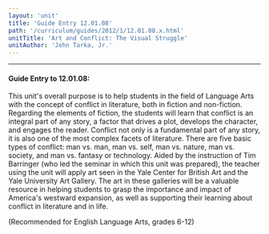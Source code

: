 ```yaml
---
layout: 'unit'
title: 'Guide Entry 12.01.08'
path: '/curriculum/guides/2012/1/12.01.08.x.html'
unitTitle: 'Art and Conflict: The Visual Struggle'
unitAuthor: 'John Tarka, Jr.'
---
```


<body>
<hr/>
 <h4>
  Guide Entry to 12.01.08:
 </h4>
 <p>
  This unit's overall purpose is to help students in the field of Language Arts with the concept of conflict in literature, both in fiction and non-fiction. Regarding the elements of fiction, the students will learn that conflict is an integral part of any story, a factor that drives a plot, develops the character, and engages the reader. Conflict not only is a fundamental part of any story, it is also one of the most complex facets of literature. There are five basic types of conflict: man vs. man, man vs. self, man vs. nature, man vs. society, and man vs. fantasy or technology. Aided by the instruction of Tim Barringer (who led the seminar in which this unit was prepared), the teacher using the unit will apply art seen in the Yale Center for British Art and the Yale University Art Gallery. The art in these galleries will be a valuable resource in helping students to grasp the importance and impact of America's westward expansion, as well as supporting their learning about conflict in literature and in life.
 </p>
<p>
  (Recommended for English Language Arts, grades 6-12)
 </p>

</body>
